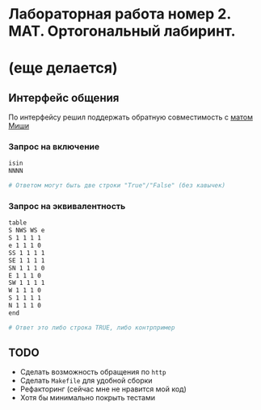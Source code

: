 # Лабораторная работа номер 2. МАТ. Ортогональный лабиринт.

# (еще делается)

## Интерфейс общения

По интерфейсу решил поддержать обратную совместимость с [матом
Миши](https://github.com/advanced12iq/tfl-lab2/tree/main) 

### Запрос на включение 
```bash
isin
NNNN

# Ответом могут быть две строки "True"/"False" (без кавычек)
```

### Запрос на эквивалентность
```bash
table
S NWS WS e
S 1 1 1 1
e 1 1 1 0
SS 1 1 1 1
SE 1 1 1 1
SN 1 1 1 0
E 1 1 1 0
SW 1 1 1 1
W 1 1 1 0
S 1 1 1 1
N 1 1 1 0
end

# Ответ это либо строка TRUE, либо контрпример
```


## TODO

* Сделать возможность обращения по `http`
* Сделать `Makefile` для удобной сборки
* Рефакторинг (сейчас мне не нравится мой код)
* Хотя бы минимально покрыть тестами